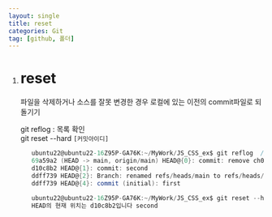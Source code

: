 ```yaml
---
layout: single
title: reset
categories: Git
tag: [github, 폴더]
---
```


1. # reset
   파일을 삭제하거나 소스를 잘못 변경한 경우 로컬에 있는 이전의 commit파일로 되돌기기

   git reflog : 목록 확인   
   git reset --hard `[커밋아이디]`   

   ```cs
      ubuntu22@ubuntu22-16Z95P-GA76K:~/MyWork/JS_CSS_ex$ git reflog  //목록확인
      69a59a2 (HEAD -> main, origin/main) HEAD@{0}: commit: remove ch02
      d10c8b2 HEAD@{1}: commit: second
      ddff739 HEAD@{2}: Branch: renamed refs/heads/main to refs/heads/main
      ddff739 HEAD@{4}: commit (initial): first
      
      ubuntu22@ubuntu22-16Z95P-GA76K:~/MyWork/JS_CSS_ex$ git reset --hard d10c8b2  //되돌리기
      HEAD의 현재 위치는 d10c8b2입니다 second
   ```   
